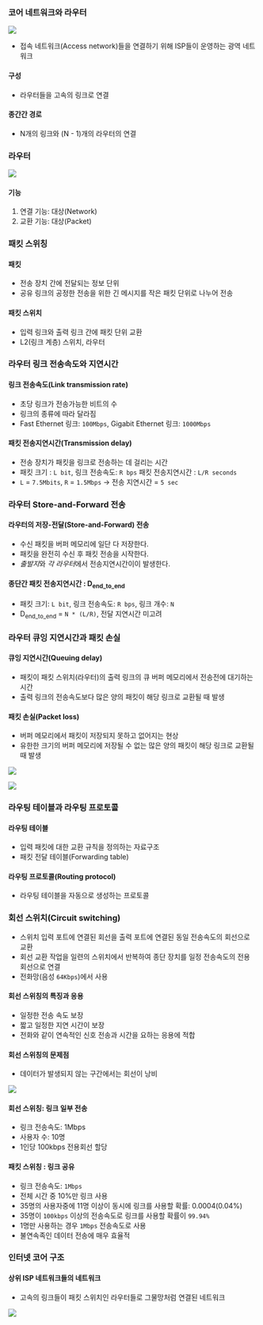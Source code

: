 ### 코어 네트워크와 라우터

![](res/img.png)


* 접속 네트워크(Access network)들을 연결하기 위해 ISP들이 운영하는 광역 네트워크

#### 구성
 
* 라우터들을 고속의 링크로 연결

#### 종간간 경로

* N개의 링크와 (N - 1)개의 라우터의 연결

### 라우터

![](res/img_1.png)

#### 기능

   1. 연결 기능: 대상(Network)
   2. 교환 기능: 대상(Packet) 

### 패킷 스위칭

#### 패킷

* 전송 장치 간에 전달되는 정보 단위
* 공유 링크의 공정한 전송을 위한 긴 메시지를 작은 패킷 단위로 나누어 전송

#### 패킷 스위치

* 입력 링크와 출력 링크 간에 패킷 단위 교환
* L2(링크 계층) 스위치, 라우터

### 라우터 링크 전송속도와 지연시간

#### 링크 전송속도(Link transmission rate)

* 초당 링크가 전송가능한 비트의 수
* 링크의 종류에 따라 달라짐
* Fast Ethernet 링크: `100Mbps`, Gigabit Ethernet 링크: `1000Mbps`

#### 패킷 전송지연시간(Transmission delay)

* 전송 장치가 패킷을 링크로 전송하는 데 걸리는 시간
* 패킷 크기 : `L bit`, 링크 전송속도: `R bps` 
  패킷 전송지연시간 : `L/R seconds`
* `L` = `7.5Mbits`, `R` = `1.5Mbps` -> 전송 지연시간 = `5 sec`

### 라우터 Store-and-Forward 전송

#### 라우터의 저장-전달(Store-and-Forward) 전송

* 수신 패킷을 버퍼 메모리에 일단 다 저장한다.
* 패킷을 완전히 수신 후 패킷 전송을 시작한다.
* *출발지*와 *각 라우터*에서 전송지연시간이이 발생한다.

#### 종단간 패킷 전송지연시간 : D<sub>end_to_end</sub>

* 패킷 크기: `L bit`, 링크 전송속도: `R bps`, 링크 개수: `N`
* D<sub>end_to_end</sub> = `N * (L/R)`, 전달 지연시간 미고려

### 라우터 큐잉 지연시간과 패킷 손실

#### 큐잉 지연시간(Queuing delay)

* 패킷이 패킷 스위치(라우터)의 출력 링크의 큐 버퍼 메모리에서 전송전에 대기하는 시간
* 출력 링크의 전송속도보다 많은 양의 패킷이 해당 링크로 교환될 때 발생

#### 패킷 손실(Packet loss)

* 버퍼 메모리에서 패킷이 저장되지 못하고 없어지는 현상
* 유한한 크기의 버퍼 메모리에 저장될 수 없는 많은 양의 패킷이 해당 링크로 교환될 때 발생


![](res/img_2.png)


![](res/img_3.png)

### 라우팅 테이블과 라우팅 프로토콜

#### 라우팅 테이블

* 입력 패킷에 대한 교환 규칙을 정의하는 자료구조
* 패킷 전달 테이블(Forwarding table)

#### 라우팅 프로토콜(Routing protocol)

* 라우팅 테이블을 자동으로 생성하는 프로토콜

### 회선 스위치(Circuit switching)

* 스위치 입력 포트에 연결된 회선을 출력 포트에 
  연결된 동일 전송속도의 회선으로 교환
* 회선 교환 작업을 일련의 스위치에서 반복하여 
  종단 장치를 일정 전송속도의 전용 회선으로 연결
* 전화망(음성 `64Kbps`)에서 사용

#### 회선 스위칭의 특징과 응용

* 일정한 전송 속도 보장
* 짧고 일정한 지연 시간이 보장
* 전화와 같이 연속적인 신호 전송과 시간을 요하는 응용에 적합

#### 회선 스위칭의 문제점

* 데이터가 발생되지 않는 구간에서는 회선이 낭비


![](res/img_4.png)


#### 회선 스위칭: 링크 일부 전송

* 링크 전송속도: 1Mbps
* 사용자 수: 10명
* 1인당 100kbps 전용회선 할당

#### 패킷 스위칭 : 링크 공유

* 링크 전송속도: `1Mbps`
* 전체 시간 중 10%만 링크 사용
* 35명의 사용자중에 11명 이상이 동시에 링크를 사용할 확률: 0.0004(0.04%)
* 35명이 `100kbps` 이상의 전송속도로 링크를 사용할 확률이 `99.94%`
* 1명만 사용하는 경우 `1Mbps` 전송속도로 사용
* 불연속족인 데이터 전송에 매우 효율적

### 인터넷 코어 구조

#### 상위 ISP 네트워크들의 네트워크

* 고속의 링크들이 패킷 스위치인 라우터들로 그물망처럼 연결된 네트워크

![](res/img_5.png)
